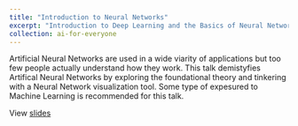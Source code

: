```yaml
---
title: "Introduction to Neural Networks"
excerpt: "Introduction to Deep Learning and the Basics of Neural Networks<br/><img src='/images/intro_neural_thumb.png'>"
collection: ai-for-everyone
---
```


Artificial Neural Networks are used in a wide viarity of applications but too few people actually understand how they work. This talk demistyfies Artifical Neural Networks by exploring the foundational theory and tinkering with a Neural Network visualization tool. Some type of expesured to Machine Learning is recommended for this talk.

View <a href="https://docs.google.com/presentation/d/1AdnIEAawLqiDRZSNRyrPYbwTTZDJbwTV9JXi8HRveiM/edit?usp=sharing" target="_blank">slides</a>